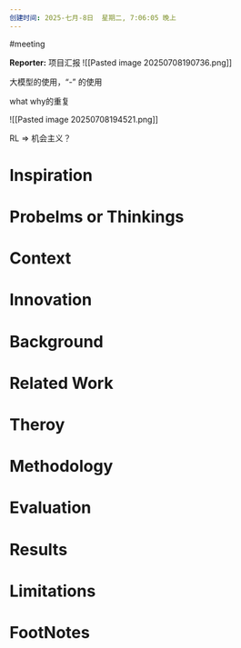 ```yaml
---
创建时间: 2025-七月-8日  星期二, 7:06:05 晚上
---
```

#meeting 

**Reporter:** 项目汇报
![[Pasted image 20250708190736.png]]


大模型的使用，“-” 的使用

what why的重复

![[Pasted image 20250708194521.png]]


RL $\Longrightarrow$ 机会主义？




# Inspiration
# Probelms or Thinkings 
# Context
# Innovation
# Background
# Related Work
# Theroy
# Methodology
# Evaluation
# Results
# Limitations
# FootNotes
